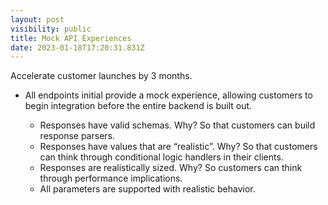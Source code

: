 ```yaml
---
layout: post
visibility: public
title: Mock API Experiences
date: 2023-01-18T17:20:31.831Z
---
```

Accelerate customer launches by 3 months.

* All endpoints initial provide a mock experience, allowing customers to begin integration before the entire backend is built out.

  * Responses have valid schemas. Why? So that customers can build response parsers.
  * Responses have values that are “realistic”. Why? So that customers can think through conditional logic handlers in their clients.
  * Responses are realistically sized. Why? So customers can think through performance implications.
  * All parameters are supported with realistic behavior.